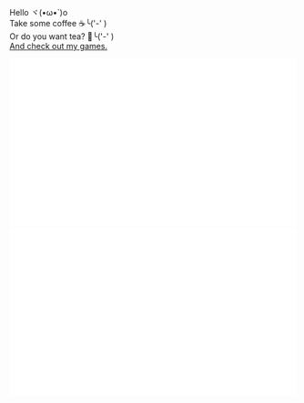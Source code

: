 Hello ヾ(•ω•`)o  
Take some coffee ☕╰('-' ) <br/>
Or do you want tea? 🍵╰('-' ) <br/>
[And check out my games.](https://pikkua.com/videogames.html)

![](https://raw.githubusercontent.com/Pikku-a/github-stats/master/generated/languages.svg#gh-dark-mode-only) ![](https://raw.githubusercontent.com/Pikku-a/github-stats/master/generated/languages.svg#gh-light-mode-only)
